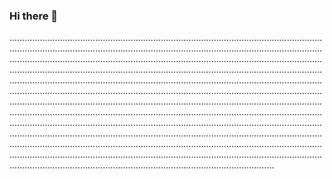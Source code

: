### Hi there 👋

.........................................................................................................................................................................................................................................................................................................................................................................................................................................................................................................................................................................................................................................................................................................................................................................................................................................................................................................................................................................................................................................................................................................................................................................................................................................................................................................................................................................................................................................................................................................................................................................................................................................................